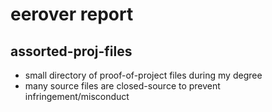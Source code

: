 # eerover report

## assorted-proj-files

- small directory of proof-of-project files during my degree
- many source files are closed-source to prevent infringement/misconduct
